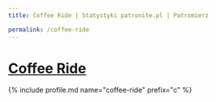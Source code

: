 ```yaml
---
title: Coffee Ride | Statystyki patronite.pl | Patromierz

permalink: /coffee-ride
---
```


# [Coffee Ride](https://patronite.pl/coffee-ride)

{% include profile.md name="coffee-ride" prefix="c" %}
